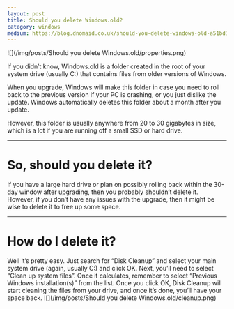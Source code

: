 ```yaml
---
layout: post
title: Should you delete Windows.old?
category: windows
medium: https://blog.dnomaid.co.uk/should-you-delete-windows-old-a51bd3999deb
---
```


![](/img/posts/Should you delete Windows.old/properties.png)

If you didn’t know, Windows.old is a folder created in the root of your system drive (usually C:) that contains files from older versions of Windows.

When you upgrade, Windows will make this folder in case you need to roll back to the previous version if your PC is crashing, or you just dislike the update. Windows automatically deletes this folder about a month after you update.

However, this folder is usually anywhere from 20 to 30 gigabytes in size, which is a lot if you are running off a small SSD or hard drive.

---

# So, should you delete it?
If you have a large hard drive or plan on possibly rolling back within the 30-day window after upgrading, then you probably shouldn’t delete it. However, if you don’t have any issues with the upgrade, then it might be wise to delete it to free up some space.

---

# How do I delete it?
Well it’s pretty easy. Just search for “Disk Cleanup” and select your main system drive (again, usually C:) and click OK. Next, you’ll need to select “Clean up system files”. Once it calculates, remember to select “Previous Windows installation(s)” from the list. Once you click OK, Disk Cleanup will start cleaning the files from your drive, and once it’s done, you’ll have your space back.
![](/img/posts/Should you delete Windows.old/cleanup.png)

